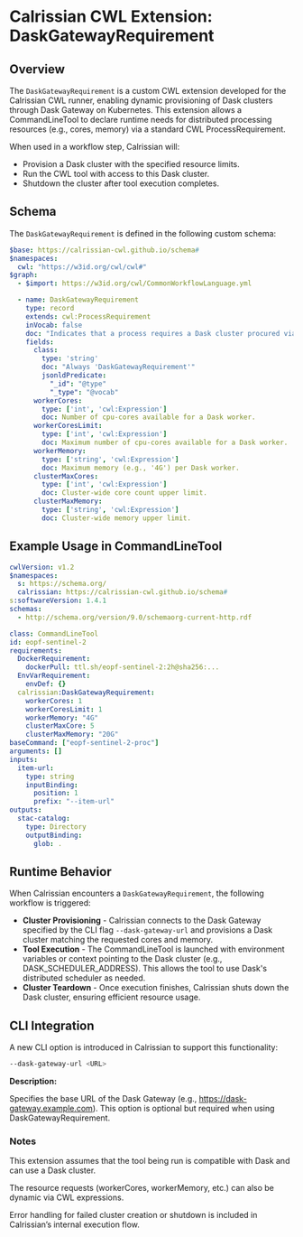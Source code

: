 # Calrissian CWL Extension: DaskGatewayRequirement

## Overview

The `DaskGatewayRequirement` is a custom CWL extension developed for the Calrissian CWL runner, enabling dynamic provisioning of Dask clusters through Dask Gateway on Kubernetes. This extension allows a CommandLineTool to declare runtime needs for distributed processing resources (e.g., cores, memory) via a standard CWL ProcessRequirement.

When used in a workflow step, Calrissian will:

* Provision a Dask cluster with the specified resource limits.
* Run the CWL tool with access to this Dask cluster.
* Shutdown the cluster after tool execution completes.

## Schema

The `DaskGatewayRequirement` is defined in the following custom schema:

```yaml
$base: https://calrissian-cwl.github.io/schema#
$namespaces:
  cwl: "https://w3id.org/cwl/cwl#"
$graph:
  - $import: https://w3id.org/cwl/CommonWorkflowLanguage.yml

  - name: DaskGatewayRequirement
    type: record
    extends: cwl:ProcessRequirement
    inVocab: false
    doc: "Indicates that a process requires a Dask cluster procured via [Dask Gateway](https://gateway.dask.org/) runtime."
    fields:
      class:
        type: 'string'
        doc: "Always 'DaskGatewayRequirement'"
        jsonldPredicate:
          "_id": "@type"
          "_type": "@vocab"
      workerCores:
        type: ['int', 'cwl:Expression']
        doc: Number of cpu-cores available for a Dask worker.
      workerCoresLimit:
        type: ['int', 'cwl:Expression']
        doc: Maximum number of cpu-cores available for a Dask worker.
      workerMemory:
        type: ['string', 'cwl:Expression']
        doc: Maximum memory (e.g., '4G') per Dask worker.
      clusterMaxCores:
        type: ['int', 'cwl:Expression']
        doc: Cluster-wide core count upper limit.
      clusterMaxMemory:
        type: ['string', 'cwl:Expression']
        doc: Cluster-wide memory upper limit.
```

## Example Usage in CommandLineTool

```yaml
cwlVersion: v1.2
$namespaces:
  s: https://schema.org/
  calrissian: https://calrissian-cwl.github.io/schema#
s:softwareVersion: 1.4.1
schemas:
  - http://schema.org/version/9.0/schemaorg-current-http.rdf

class: CommandLineTool
id: eopf-sentinel-2
requirements:
  DockerRequirement:
    dockerPull: ttl.sh/eopf-sentinel-2:2h@sha256:...
  EnvVarRequirement:
    envDef: {}
  calrissian:DaskGatewayRequirement:
    workerCores: 1
    workerCoresLimit: 1
    workerMemory: "4G"
    clusterMaxCore: 5
    clusterMaxMemory: "20G"
baseCommand: ["eopf-sentinel-2-proc"]
arguments: []
inputs:
  item-url:
    type: string
    inputBinding:
      position: 1
      prefix: "--item-url"
outputs:
  stac-catalog:
    type: Directory
    outputBinding:
      glob: .
```

## Runtime Behavior

When Calrissian encounters a `DaskGatewayRequirement`, the following workflow is triggered:

- **Cluster Provisioning** - Calrissian connects to the Dask Gateway specified by the CLI flag `--dask-gateway-url` and provisions a Dask cluster matching the requested cores and memory.
- **Tool Execution** - The CommandLineTool is launched with environment variables or context pointing to the Dask cluster (e.g., DASK_SCHEDULER_ADDRESS). This allows the tool to use Dask's distributed scheduler as needed.
- **Cluster Teardown** - Once execution finishes, Calrissian shuts down the Dask cluster, ensuring efficient resource usage.

## CLI Integration

A new CLI option is introduced in Calrissian to support this functionality:

```bash
--dask-gateway-url <URL>
```

**Description:**

Specifies the base URL of the Dask Gateway (e.g., https://dask-gateway.example.com). This option is optional but required when using DaskGatewayRequirement.

### Notes

This extension assumes that the tool being run is compatible with Dask and can use a Dask cluster.

The resource requests (workerCores, workerMemory, etc.) can also be dynamic via CWL expressions.

Error handling for failed cluster creation or shutdown is included in Calrissian’s internal execution flow.

